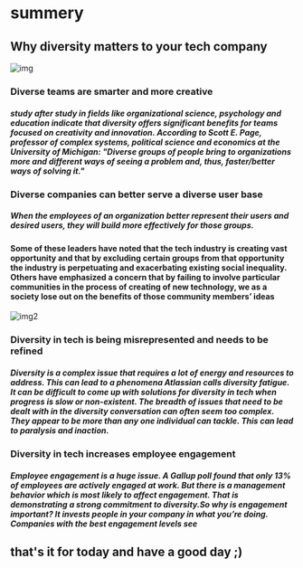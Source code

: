 # summery 
## Why diversity matters to your tech company
![img](https://www.incimages.com/uploaded_files/image/1920x1080/getty_491173364_334339.jpg)
### Diverse teams are smarter and more creative 
##### study after study in fields like organizational science, psychology and education indicate that diversity offers significant benefits for teams focused on creativity and innovation. According to Scott E. Page, professor of complex systems, political science and economics at the University of Michigan: "Diverse groups of people bring to organizations more and different ways of seeing a problem and, thus, faster/better ways of solving it."
### Diverse companies can better serve a diverse user base 
##### When the employees of an organization better represent their users and desired users, they will build more effectively for those groups.  
#### Some of these leaders have noted that the tech industry is creating vast opportunity and that by excluding certain groups from that opportunity the industry is perpetuating and exacerbating existing social inequality. Others have emphasized a concern that by failing to involve particular communities in the process of creating of new technology, we as a society lose out on the benefits of those community members’ ideas
![img2](https://cdn.cnn.com/cnnnext/dam/assets/200731154707-20200731-boardroom-diversity-gfx-super-tease.jpg)
### Diversity in tech is being misrepresented and needs to be refined
##### Diversity is a complex issue that requires a lot of energy and resources to address. This can lead to a phenomena Atlassian calls diversity fatigue. It can be difficult to come up with solutions for diversity in tech when progress is slow or non-existent. The breadth of issues that need to be dealt with in the diversity conversation can often seem too complex. They appear to be more than any one individual can tackle. This can lead to paralysis and inaction.
### Diversity in tech increases employee engagement
##### Employee engagement is a huge issue. A Gallup poll found that only 13% of employees are actively engaged at work. But there is a management behavior which is most likely to affect engagement. That is demonstrating a strong commitment to diversity.So why is engagement important? It invests people in your company in what you’re doing. Companies with the best engagement levels see


## that's it for today and have a good day ;)






